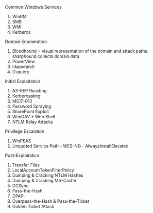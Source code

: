 Common Windows Services

1. WinRM
2. SMB
3. WMI
4. Kerberos
 
Domain Enumeration

1. Bloodhound = visual representation of the domain and attack paths. sharphound collects domain data
2. PowerView
3. ldapsearch
4. Dsquery
 
Initial Exploitation

1. AS-REP Roasting
2. Kerberoasting
3. MS17-010
4. Password Spraying
5. SharePoint Exploit
6. WebDAV + Web Shell
7. NTLM Relay Attacks
 
Privilege Escalation

1. WinPEAS
2. Unquoted Service Path - WES-NG - AlwaysInstallElevated
 
Post-Exploitation
 
1. Transfer Files
2. LocalAccountTokenFilterPolicy
3. Dumping & Cracking NTLM Hashes
4. Dumping & Cracking MS-Cache
5. DCSync
6. Pass-the-Hash
7. DPAPI
8. Overpass-the-Hash & Pass-the-Ticket
9. Golden Ticket Attack